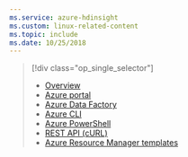 ```yaml
---
ms.service: azure-hdinsight
ms.custom: linux-related-content
ms.topic: include
ms.date: 10/25/2018
---
```

> [!div class="op_single_selector"]
> * [Overview](../hdinsight-hadoop-provision-linux-clusters.md)
> * [Azure portal](../hdinsight-hadoop-create-linux-clusters-portal.md)
> * [Azure Data Factory](../hdinsight-hadoop-create-linux-clusters-adf.md)
> * [Azure CLI](../hdinsight-hadoop-create-linux-clusters-azure-cli.md)
> * [Azure PowerShell](../hdinsight-hadoop-create-linux-clusters-azure-powershell.md)
> * [REST API (cURL)](../hdinsight-hadoop-create-linux-clusters-curl-rest.md)
> * [Azure Resource Manager templates](../hdinsight-hadoop-create-linux-clusters-arm-templates.md)
> 
> 
